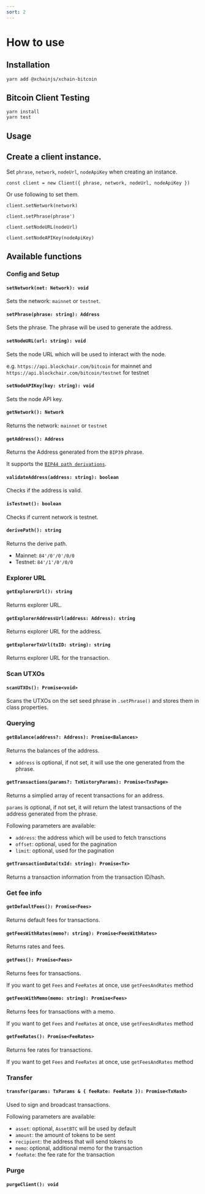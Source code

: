 ```yaml
---
sort: 2
---
```


# How to use

## Installation

```
yarn add @xchainjs/xchain-bitcoin
```

## Bitcoin Client Testing

```
yarn install
yarn test
```

## Usage

## Create a client instance.

Set `phrase`, `network`, `nodeUrl`, `nodeApiKey` when creating an instance.

```
const client = new Client({ phrase, network, nodeUrl, nodeApiKey })
```

Or use following to set them.

```
client.setNetwork(network)

client.setPhrase(phrase')

client.setNodeURL(nodeUrl)

client.setNodeAPIKey(nodeApiKey)
```

## Available functions

### Config and Setup

#### `setNetwork(net: Network): void`
Sets the network: `mainnet` or `testnet`.

#### `setPhrase(phrase: string): Address`
Sets the phrase. The phrase will be used to generate the address.

#### `setNodeURL(url: string): void`
Sets the node URL which will be used to interact with the node.

e.g. `https://api.blockchair.com/bitcoin` for mainnet and `https://api.blockchair.com/bitcoin/testnet` for testnet

#### `setNodeAPIKey(key: string): void`
Sets the node API key.

#### `getNetwork(): Network`
Returns the network: `mainnet` or `testnet`

#### `getAddress(): Address`
Returns the Address generated from the `BIP39` phrase.

It supports the [`BIP44 path derivations`](https://github.com/satoshilabs/slips/blob/master/slip-0044.md).

#### `validateAddress(address: string): boolean`
Checks if the address is valid.

#### `isTestnet(): boolean`
Checks if current network is testnet.

#### `derivePath(): string`
Returns the derive path.

* Mainnet: `84'/0'/0'/0/0`
* Testnet: `84'/1'/0'/0/0`

### Explorer URL

#### `getExplorerUrl(): string`
Returns explorer URL.

#### `getExplorerAddressUrl(address: Address): string`
Returns explorer URL for the address.

#### `getExplorerTxUrl(txID: string): string`
Returns explorer URL for the transaction.

### Scan UTXOs

#### `scanUTXOs(): Promise<void>`
Scans the UTXOs on the set seed phrase in `.setPhrase()` and stores them in class properties.

### Querying

#### `getBalance(address?: Address): Promise<Balances>`
Returns the balances of the address.

* `address` is optional, if not set, it will use the one generated from the phrase.

#### `getTransactions(params?: TxHistoryParams): Promise<TxsPage>`
Returns a simplied array of recent transactions for an address. 

`params` is optional, if not set, it will return the latest transactions of the address generated from the phrase.

Following parameters are available:
* `address`: the address which will be used to fetch transctions
* `offset`: optional, used for the pagination
* `limit`: optional, used for the pagination

#### `getTransactionData(txId: string): Promise<Tx>`
Returns a transaction information from the transaction ID/hash. 

### Get fee info

#### `getDefaultFees(): Promise<Fees>`
Returns default fees for transactions.

#### `getFeesWithRates(memo?: string): Promise<FeesWithRates>`
Returns rates and fees.

#### `getFees(): Promise<Fees>`
Returns fees for transactions.

If you want to get `Fees` and `FeeRates` at once, use `getFeesAndRates` method

#### `getFeesWithMemo(memo: string): Promise<Fees>`
Returns fees for transactions with a memo.

If you want to get `Fees` and `FeeRates` at once, use `getFeesAndRates` method

#### `getFeeRates(): Promise<FeeRates>`
Returns fee rates for transactions.

If you want to get `Fees` and `FeeRates` at once, use `getFeesAndRates` method

### Transfer

#### `transfer(params: TxParams & { feeRate: FeeRate }): Promise<TxHash>`
Used to sign and broadcast transactions.

Following parameters are available:
* `asset`: optional, `AssetBTC` will be used by default
* `amount`: the amount of tokens to be sent
* `recipient`: the address that will send tokens to
* `memo`: optional, additional memo for the transaction
* `feeRate`: the fee rate for the transaction

### Purge

#### `purgeClient(): void`
